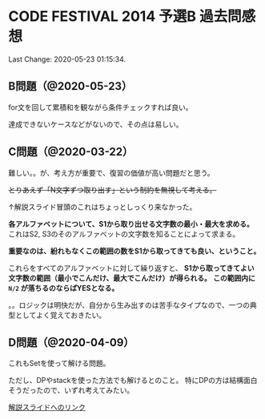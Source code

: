 # CODE FESTIVAL 2014 予選B 過去問感想

Last Change: 2020-05-23 01:15:34.

## B問題（@2020-05-23）

for文を回して累積和を観ながら条件チェックすれば良い。

達成できないケースなどがないので、その点は易しい。

## C問題（@2020-03-22）

難しい。。が、考え方が重要で、復習の価値が高い問題だと思う。

~~とりあえず「N文字ずつ取り出す」という制約を無視して考える。~~

↑解説スライド冒頭のこれはちょっとしっくり来なかった。

**各アルファベットについて、S1から取り出せる文字数の最小・最大を求める。**
これはS2, S3のそのアルファベットの文字数を知ることによって求まる。

**重要なのは、紛れもなくこの範囲の数をS1から取ってきても良い、ということ。**

これらをすべてのアルファベットに対して繰り返すと、
**S1から取ってきてよい文字数の範囲（最小でこんだけ、最大でこんだけ）が得られる。**
**この範囲内に `N/2` が落ちるのならばYESとなる。**

。。ロジックは明快だが、自分から生み出すのは苦手なタイプなので、一つの典型としてよく覚えておきたい。

## D問題（@2020-04-09）

これもSetを使って解ける問題。

ただし、DPやstackを使った方法でも解けるとのこと。
特にDPの方は結構面白そうだったので、いずれ考えてみたい。

[解説スライドへのリンク](https://www.slideshare.net/chokudai/codefestival2014qual-b)

